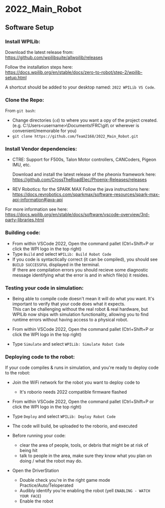 # 2022_Main_Robot

## Software Setup

### Install WPILib:

Download the latest release from: https://github.com/wpilibsuite/allwpilib/releases

Follow the installation steps here: https://docs.wpilib.org/en/stable/docs/zero-to-robot/step-2/wpilib-setup.html

A shortcut should be added to your desktop named: `2022 WPILib VS Code`.

### Clone the Repo:

From `git bash`:
  * Change directories (`cd`) to where you want a opy of the project created. (e.g. C:\Users\<username>\Documents\!FRC\git\ or wherever is convenient/memorable for you) 
  * `git clone https://github.com/Team2168/2022_Main_Robot.git`


### Install Vendor dependencies:

* CTRE: Support for F500s, Talon Motor controllers, CANCoders, Pigeon IMU, etc.

  Download and install the latest release of the pheonix framework here: https://github.com/CrossTheRoadElec/Phoenix-Releases/releases
  
* REV Robotics: for the SPARK MAX
  Follow the java instructions here: https://docs.revrobotics.com/sparkmax/software-resources/spark-max-api-information#java-api


For more information see here: https://docs.wpilib.org/en/stable/docs/software/vscode-overview/3rd-party-libraries.html

### Building code:

  * From within VSCode 2022, Open the command pallet (Ctrl+Shift+P or click the WPI logo in the top right)
  * Type `Build` and select `WPILib: Build Robot Code`
  * If you code is syntactically correct (it can be compiled), you should see `BUILD SUCCESSFUL` displayed in the terminal.  
    IF there are compilation errors you should recieve some diagnostic message identifying what the error is and in which file(s) it resides.

### Testing your code in simulation:

  * Being able to compile code doesn't mean it will do what you want.
    It's important to verify that your code does what it expects.  
    This can be challenging without the real robot & real hardware, but WPILib now ships with simulation functionality,
    allowing you to find runtime errors without having access to a physical robot.

  * From within VSCode 2022, Open the command pallet (Ctrl+Shift+P or click the WPI logo in the top right)
  * Type `Simulate` and select `WPILib: Simulate Robot Code`
  
 
### Deploying code to the robot:
  If your code compiles & runs in simulation, and you're ready to deploy code to the robot: 

  * Join the WiFi network for the robot you want to deploy code to
    * It's roborio needs 2022 compatible firmware flashed

  * From within VSCode 2022, Open the command pallet (Ctrl+Shift+P or click the WPI logo in the top right)
  * Type `Deploy` and select `WPILib: Deploy Robot Code`
  * The code will build, be uploaded to the roborio, and executed
  
  * Before running your code:
     * clear the area of people, tools, or debris that might be at risk of being hit
     * talk to people in the area, make sure they know what you plan on doing / what the robot may do.
   * Open the DriverStation
     * Double check you're in the right game mode Practice/Auto/Teloperated
     * Audibly identify you're enabling the robot (yell `ENABLING - WATCH YOUR FACE`)
     * Enable the robot
